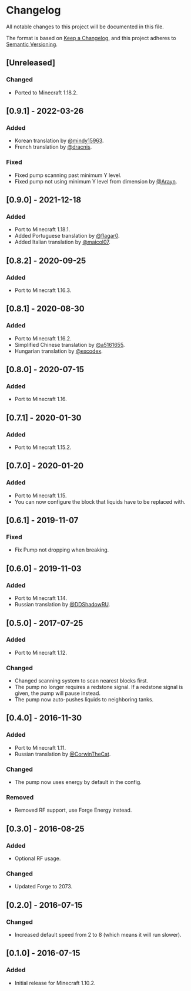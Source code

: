 # Changelog

All notable changes to this project will be documented in this file.

The format is based on [Keep a Changelog](https://keepachangelog.com/en/1.0.0/), and this project adheres
to [Semantic Versioning](https://semver.org/spec/v2.0.0.html).

## [Unreleased]

### Changed

- Ported to Minecraft 1.18.2.

## [0.9.1] - 2022-03-26

### Added

- Korean translation by [@mindy15963](https://github.com/mindy15963).
- French translation by [@dracnis](https://github.com/dracnis).

### Fixed

- Fixed pump scanning past minimum Y level.
- Fixed pump not using minimum Y level from dimension by [@Arayn](https://github.com/Arayn).

## [0.9.0] - 2021-12-18

### Added

- Port to Minecraft 1.18.1.
- Added Portuguese translation by [@flagar0](https://github.com/flagar0).
- Added Italian translation by [@maicol07](https://github.com/maicol07).

## [0.8.2] - 2020-09-25

### Added

- Port to Minecraft 1.16.3.

## [0.8.1] - 2020-08-30

### Added

- Port to Minecraft 1.16.2.
- Simplified Chinese translation by [@a5161655](https://github.com/a5161655).
- Hungarian translation by [@excodex](https://github.com/excodex).

## [0.8.0] - 2020-07-15

### Added

- Port to Minecraft 1.16.

## [0.7.1] - 2020-01-30

### Added

- Port to Minecraft 1.15.2.

## [0.7.0] - 2020-01-20

### Added

- Port to Minecraft 1.15.
- You can now configure the block that liquids have to be replaced with.

## [0.6.1] - 2019-11-07

### Fixed

- Fix Pump not dropping when breaking.

## [0.6.0] - 2019-11-03

### Added

- Port to Minecraft 1.14.
- Russian translation by [@DDShadowRU](https://github.com/DDShadowRU).

## [0.5.0] - 2017-07-25

### Added

- Port to Minecraft 1.12.

### Changed

- Changed scanning system to scan nearest blocks first.
- The pump no longer requires a redstone signal. If a redstone signal is given, the pump will pause instead.
- The pump now auto-pushes liquids to neighboring tanks.

## [0.4.0] - 2016-11-30

### Added

- Port to Minecraft 1.11.
- Russian translation by [@CorwinTheCat](https://github.com/CorwinTheCat).

### Changed

- The pump now uses energy by default in the config.

### Removed

- Removed RF support, use Forge Energy instead.

## [0.3.0] - 2016-08-25

### Added

- Optional RF usage.

### Changed

- Updated Forge to 2073.

## [0.2.0] - 2016-07-15

### Changed

- Increased default speed from 2 to 8 (which means it will run slower).

## [0.1.0] - 2016-07-15

### Added

- Initial release for Minecraft 1.10.2.
